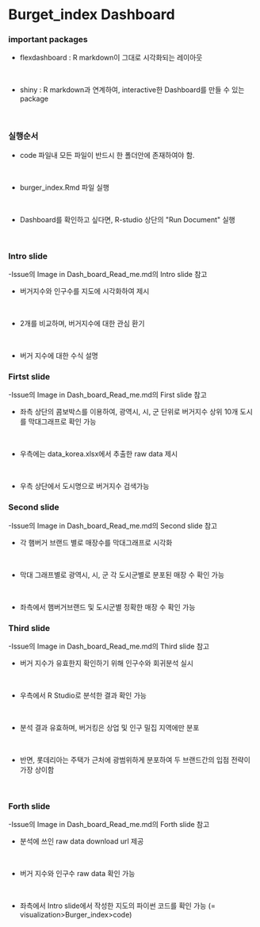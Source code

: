 # Burget_index Dashboard

### important packages

- flexdashboard : R markdown이 그대로 시각화되는 레이아웃
<br>

- shiny : R markdown과 연계하여, interactive한 Dashboard를 만들 수 있는 package
<br>


### 실행순서

- code 파일내 모든 파일이 반드시 한 폴더안에 존재하여야 함.
<br>

- burger_index.Rmd 파일 실행
<br>

- Dashboard를 확인하고 싶다면, R-studio 상단의 "Run Document" 실행
<br>

### Intro slide

-Issue의 Image in Dash_board_Read_me.md의 Intro slide 참고
<br>

- 버거지수와 인구수를 지도에 시각화하여 제시
<br>

- 2개를 비교하며, 버거지수에 대한 관심 환기
<br>

- 버거 지수에 대한 수식 설명

### Firtst slide

-Issue의 Image in Dash_board_Read_me.md의 First slide 참고
<br>

- 좌측 상단의 콤보박스를 이용하여, 광역시, 시, 군 단위로 버거지수 상위 10개 도시를 막대그래프로 확인 가능
<br>

- 우측에는 data_korea.xlsx에서 추출한 raw data 제시
<br>

- 우측 상단에서 도시명으로 버거지수 검색가능

### Second slide

-Issue의 Image in Dash_board_Read_me.md의 Second slide 참고
<br>

- 각 햄버거 브랜드 별로 매장수를 막대그래프로 시각화
<br>

- 막대 그래프별로 광역시, 시, 군 각 도시군별로 분포된 매장 수 확인 가능
<br>

- 좌측에서 햄버거브랜드 및 도시군별 정확한 매장 수 확인 가능 


### Third slide

-Issue의 Image in Dash_board_Read_me.md의 Third slide 참고
<br>

- 버거 지수가 유효한지 확인하기 위해 인구수와 회귀분석 실시
<br>

- 우측에서 R Studio로 분석한 결과 확인 가능
<br>

- 분석 결과 유효하며, 버거킹은 상업 및 인구 밀집 지역에만 분포
<br>

- 반면, 롯데리아는 주택가 근처에 광범위하게 분포하여 두 브랜드간의 입점 전략이 가장 상이함
<br>

### Forth slide

-Issue의 Image in Dash_board_Read_me.md의 Forth slide 참고
<br>

- 분석에 쓰인 raw data download url 제공
<br>

- 버거 지수와 인구수 raw data 확인 가능
<br>

- 좌측에서 Intro slide에서 작성한 지도의 파이썬 코드를 확인 가능 (= visualization>Burger_index>code)



```python

```
